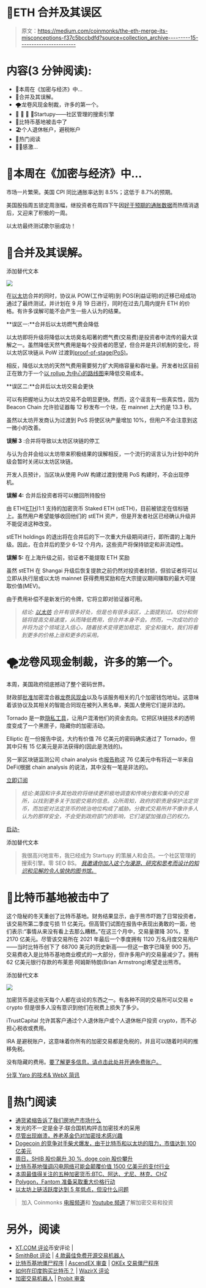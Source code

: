 # 🤯ETH 合并及其误区

> 原文：<https://medium.com/coinmonks/the-eth-merge-its-misconceptions-f37c5bccbdfd?source=collection_archive---------15----------------------->

# 内容(3 分钟阅读):

*   🤔本周在《加密与经济》中…
*   🔀合并及其误解。
*   🌪️龙卷风现金制裁，许多的第一个。
*   👨 👩 👧 👧Startupy——社区管理的搜索引擎
*   🥊比特币基地被击中了
*   🏖️个人退休帐户，避税帐户
*   📰热门阅读
*   🙏🏻感激…

# 🤔本周在《加密与经济》中…

市场一片繁荣。美国 CPI 同比通胀率达到 8.5%；这低于 8.7%的预期。

美国股指周五锁定周涨幅，继投资者在周四下午因[好于预期的通胀数据](https://www.wsj.com/livecoverage/stock-market-news-today-08-11-2022/card/treasury-yields-rebound-signal-ongoing-inflation-concerns-sg7KgVlBMiEN1rr39q3V)而热情消退后，又迎来了积极的一周。

以太坊最终测试歌尔丽成功！

# 🔀合并及其误解。

添加替代文本

![](img/aa3fe98b6a8cf6b10f3fbc225d5cfe06.png)

在[以太坊](http://ycobitcoin.com/)合并的同时，协议从 POW(工作证明)到 POS(利益证明)的迁移已经成功通过了最终测试，并计划在 9 月 19 日进行，同时在过去几周内提升 ETH 的价格。有许多误解可能不会产生一些人认为的结果。

**误区一:**合并后以太坊燃气费会降低

以太坊即将升级将降低以太坊臭名昭著的燃气费(交易费)是投资者中流传的最大误解之一。虽然降低天然气费用是每个投资者的愿望，但合并是共识机制的变化，将以太坊区块链从 PoW 过渡到[proof-of-stage(PoS)](https://cointelegraph.com/blockchain-for-beginners/proof-of-stake-vs-proof-of-work:-differences-explained)。

相反，降低以太坊的天然气费用需要努力扩大网络容量和吞吐量。开发者社区目前正在致力于一个[以 rollup 为中心的路线图](https://ethereum-magicians.org/t/a-rollup-centric-ethereum-roadmap/4698)来降低交易成本。

**误区二:**合并后以太坊交易会更快

可以有把握地认为以太坊交易不会明显更快。然而，这个谣言有一些真实性，因为 Beacon Chain 允许验证器每 12 秒发布一个块，在 mainnet 上大约是 13.3 秒。

虽然以太坊开发商认为过渡到 PoS 将使区块产量增加 10%，但用户不会注意到这一微小的改善。

**误解 3** :合并将导致以太坊区块链的停工

与认为合并会给以太坊带来积极结果的误解相反，一个流行的谣言认为计划中的升级会暂时关闭以太坊区块链。

开发人员预计，当区块从使用 PoW 构建过渡到使用 PoS 构建时，不会出现停机。

**误解 4:** 合并后投资者将可以撤回所持股份

由 ETH([ETH](https://cointelegraph.com/ethereum-price))1:1 支持的加密货币 Staked ETH (stETH)，目前被锁定在信标链上。虽然用户希望能够收回他们的 stETH 资产，但是开发者社区已经确认升级并不能促进这种改变。

stETH holdings 的退出将在合并后的下一次重大升级期间进行，即所谓的上海升级。因此，在合并后的至少 6-12 个月内，这些资产将保持锁定和非流动性。

**误解 5:** 在上海升级之前，验证者不能提取 ETH 奖励

虽然 stETH 在 Shangai 升级后恢复提款之前仍然对投资者封锁，但验证者将可以立即从执行层或以太坊 mainnet 获得费用奖励和在大宗提议期间赚取的最大可提取价值(MEV)。

由于费用补偿不是新发行的令牌，它将立即对验证器可用。

> *结论:* [*以太坊*](http://ycobitcoin/) *合并有很多好处，但是也有很多误区，上面提到过。切分和侧链将提高交易速度，从而降低费用，但合并本身不会。然而，一次成功的合并将为这个领域注入信心，随着技术变得更加稳定、安全和强大，我们将看到更多的价格上涨和更多的采用。*

# 🌪️龙卷风现金制裁，许多的第一个。

本周，美国政府彻底撼动了整个密码世界。

财政部[批准](https://bovyzb.clicks.mlsend.com/te/cl/eyJ2Ijoie1wiYVwiOjEyMTA1OSxcImxcIjo2MzI0Mjg3MTM4NDMxMDk5OSxcInJcIjo2MzI0MjkwMDM4NDc3NzU3MX0iLCJzIjoiMDUzZGE0OTdhNDdhMzg0MiJ9)加密混合器[龙卷风现金](https://decrypt.co/resources/what-are-coin-mixers-tornado-cash-how-do-they-work)以及与该服务相关的几个加密钱包地址。这意味着该协议及其相关的智能合同现在被列入黑名单，美国人使用它们是非法的。

Tornado 是一款[隐私工具](https://decrypt.co/resources/what-are-privacy-coins-monero-zcash-and-dash-explained)，让用户混淆他们的资金去向。它把区块链技术的透明度变成了一个黑匣子，隐藏你的加密活动。

Elliptic 在一份报告中说，大约有价值 76 亿美元的密码确实通过了 Tornado，但其中只有 15 亿美元是非法获得的(因此是洗钱的)。

另一家区块链监测公司 chain analysis 也[报告称](https://bovyzb.clicks.mlsend.com/te/cl/eyJ2Ijoie1wiYVwiOjEyMTA1OSxcImxcIjo2MzI0Mjg3MTQxODkxNDAxMixcInJcIjo2MzI0MjkwMDM4NDc3NzU3MX0iLCJzIjoiOTdhMjIyNzcxNzE0YWU5ZCJ9)这 76 亿美元中有将近一半来自 DeFi(根据 chain analysis 的说法，其中没有一笔是非法的)。

[立即订阅](https://yarocelis.substack.com/subscribe?utm_medium=web&utm_source=subscribe-widget&utm_content=68692477)

> *结论:美国和许多其他政府将继续更积极地调查和传唤分散和集中的交易所，以找到更多关于加密交易的信息。众所周知，政府的职责是保护法定货币，而加密对法定货币的统治地位构成了威胁。分散式交易所并不像许多人认为的那样安全，不会受到政府部门的影响，它们渴望加强自己的权力。*

[启动-](https://beta.startupy.world/membership/?ref=yarocelis)

添加替代文本

> 我很高兴地宣布，我已经成为 Startupy 的策展人和会员。一个社区管理的搜索引擎。零 SEO BS。 [*我邀请你加入这个为漫游、研究和思考而设计的知识和见解的令人愉快的图书馆。*](https://beta.startupy.world/membership/?ref=yarocelis)

# 🥊比特币基地被击中了

这个隐秘的冬天重创了比特币基地。财务结果显示，由于熊市吓跑了日常投资者，该交易所第二季度亏损 11 亿美元。但高管们试图在报告中表现出勇敢的一面，他们表示:“事情从来没有看上去那么糟糕。”在这三个月中，交易量骤降 30%，至 2170 亿美元。尽管该交易所在 2021 年最后一个季度拥有 1120 万名月度交易用户——当时比特币创下了 68700 美元的历史新高——但这一数字已降至 900 万。交易费收入是比特币基地商业模式的一大部分，但许多用户的交易量减少了。拥有 62 亿美元银行存款的布莱恩·阿姆斯特朗(Brian Armstrong)希望走出熊市。

添加替代文本

![](img/091ddf767d0f87eebf5ed960135e51f8.png)

加密货币是这些天每个人都在谈论的东西之一。有各种不同的交易所可以交易 e crypto 但是很多人没有意识到他们在税费上损失了多少。

iTrustCapital 允许其客户通过个人退休账户或个人退休帐户投资 crypto，而不必担心税收或费用。

IRA 是避税账户，这意味着你所有的加密交易都是免税的，并且可以随着时间的推移免税。

没有隐藏的费用。[要了解更多信息，请点击此处并开通免费账户。](https://itrustcapital.com/referral100?utm_source=partner&utm_medium=youtube&utm_campaign=partner637&oid=10&affid=637)

[分享 Yaro 的技术& WebX 简讯](https://yarocelis.substack.com/?utm_source=substack&utm_medium=email&utm_content=share&action=share)

# 📰热门阅读

*   [通货紧缩告诉了我们房地产市场什么](https://bitcoinmagazine.com/markets/deflation-and-a-real-estate-market-crash)
*   发光的不一定是金子:联合国机构抨击加密技术的采用
*   [尽管出现崩溃，养老基金仍对加密技术感兴趣](https://www.theblock.co/post/163492/pension-funds-remain-interested-in-crypto-despite-crash-wsj?utm_source=cryptopanic&utm_medium=rss)
*   [Dogecoin 的竞争对手柴犬爆发，由于比特币和以太坊的阻力，市值达到 100 亿美元](https://dailyhodl.com/2022/08/14/dogecoin-competitor-shiba-inu-erupts-hitting-10000000000-market-cap-as-bitcoin-and-ethereum-tap-resistance/)
*   [周日，SHIB 股价飙升 30 %, doge coin 股价攀升](https://decrypt.co/107436/shiba-inu-spikes-30-on-sunday-dogecoin-climbs)
*   [比特币基地强调闪电网络可能会颠覆价值 1500 亿美元的支付行业](https://dailyhodl.com/2022/08/14/coinbase-highlights-lightning-networks-potential-disruption-of-the-150000000000-payments-industry/)
*   [本周最值得关注的五种加密货币:BTC、阿达、尤尼、林克、CHZ](https://cointelegraph.com/news/top-5-cryptocurrencies-to-watch-this-week-btc-ada-uni-link-chz)
*   [Polygon，Fantom 准备采取重大价格行动](https://cryptobriefing.com/polygon-fantom-poised-for-significant-price-action/?utm_source=cryptopanic&utm_medium=rss)
*   [以太坊上链活跃度达到 5 年低点，但没什么问题](https://u.today/ethereum-on-chain-activity-reaches-5-years-low-but-there-is-nothing-wrong-with-it)

> 加入 Coinmonks [电报频道](https://t.me/coincodecap)和 [Youtube 频道](https://www.youtube.com/c/coinmonks/videos)了解加密交易和投资

# 另外，阅读

*   [XT.COM 评论](https://coincodecap.com/profittradingapp-for-binance)币安评论 |
*   [SmithBot 评论](https://coincodecap.com/smithbot-review) | [4 款最佳免费开源交易机器人](https://coincodecap.com/free-open-source-trading-bots)
*   [比特币基地僵尸程序](/coinmonks/coinbase-bots-ac6359e897f3) | [AscendEX 审查](/coinmonks/ascendex-review-53e829cf75fa) | [OKEx 交易僵尸程序](/coinmonks/okex-trading-bots-234920f61e60)
*   [如何在印度购买比特币？](/coinmonks/buy-bitcoin-in-india-feb50ddfef94) | [WazirX 评论](/coinmonks/wazirx-review-5c811b074f5b)
*   [加密交易机器人](/coinmonks/crypto-trading-bot-c2ffce8acb2a) | [Probit 审查](https://coincodecap.com/probit-review)